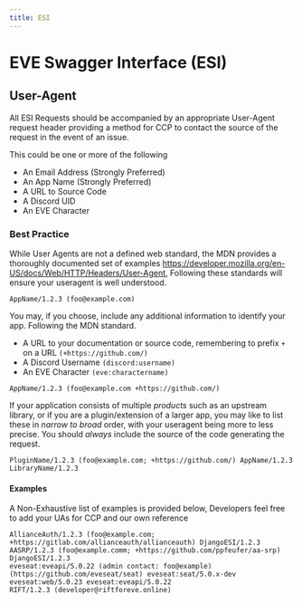 ```yaml
---
title: ESI
---
```

# EVE Swagger Interface (ESI)

## User-Agent

All ESI Requests should be accompanied by an appropriate User-Agent request header providing a method for CCP to contact the source of the request in the event of an issue.

This could be one or more of the following

- An Email Address (Strongly Preferred)
- An App Name (Strongly Preferred)
- A URL to Source Code
- A Discord UID
- An EVE Character

### Best Practice

While User Agents are not a defined web standard, the MDN provides a thoroughly documented set of examples <https://developer.mozilla.org/en-US/docs/Web/HTTP/Headers/User-Agent>, Following these standards will ensure your useragent is well understood.

```text
AppName/1.2.3 (foo@example.com)
```

You may, if you choose, include any additional information to identify your app. Following the MDN standard.

- A URL to your documentation or source code, remembering to prefix `+` on a URL `(+https://github.com/)`
- A Discord Username `(discord:username)`
- An EVE Character `(eve:charactername)`

```text
AppName/1.2.3 (foo@example.com +https://github.com/)
```

If your application consists of multiple _products_ such as an upstream library, or if you are a plugin/extension of a larger app, you may like to list these in _narrow to broad_ order, with your useragent being more to less precise. You should _always_ include the source of the code generating the request.

```text
PluginName/1.2.3 (foo@example.com; +https://github.com/) AppName/1.2.3 LibraryName/1.2.3
```

#### Examples

A Non-Exhaustive list of examples is provided below, Developers feel free to add your UAs for CCP and our own reference

```text
AllianceAuth/1.2.3 (foo@example.com; +https://gitlab.com/allianceauth/allianceauth) DjangoESI/1.2.3
AASRP/1.2.3 (foo@example.comm; +https://github.com/ppfeufer/aa-srp) DjangoESI/1.2.3
eveseat:eveapi/5.0.22 (admin contact: foo@example) (https://github.com/eveseat/seat) eveseat:seat/5.0.x-dev eveseat:web/5.0.23 eveseat:eveapi/5.0.22
RIFT/1.2.3 (developer@riftforeve.online)
```
